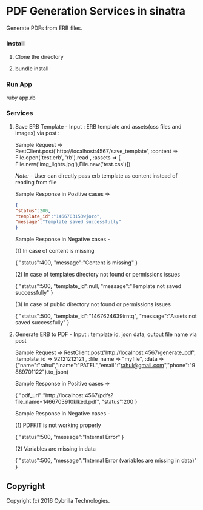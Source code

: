 # PDF Generation Services in sinatra

Generate PDFs from ERB files.

### Install

1. Clone the directory 

2. bundle install

### Run App

ruby app.rb

### Services

1. Save ERB Template - Input : ERB template and assets(css files and images) via post :
    
    Sample Request =>
    RestClient.post('http://localhost:4567/save_template', 
      :content => File.open('test.erb', 'rb').read ,
      :assets => [ File.new('img_lights.jpg'),File.new('test.css')])

    *Note:* - User can directly pass erb template as content instead of reading from file
      
    Sample Response in Positive cases =>

    ```json
    {
    "status":200,
    "template_id":"1466703153wjozo",
    "message":"Template saved successfully"
    }
    ```


    Sample Response in Negative cases -

    (1) In case of content is missing 

    {
    "status":400,
    "message":"Content is missing"
    }

    (2) In case of templates directory not found or permissions issues

    {
    "status":500,
    "template_id":null,
    "message":"Template not saved successfully"
    }

    (3) In case of public directory not found or permissions issues

    {
    "status":500,
    "template_id":"1467624639irntq",
    "message":"Assets not saved successfully"
    }



2. Generate ERB to PDF - Input : template id, json data, output file name via post

    Sample Request =>
    RestClient.post('http://localhost:4567/generate_pdf', 
      :template_id => 92121212121 ,
      :file_name => "myfile",
      :data => {"name":"rahul","lname":"PATEL","email":"rahul@gmail.com","phone":"9889701122"}.to_json) 

    Sample Response in Positive cases =>

    {
    "pdf_url":"http://localhost:4567/pdfs?file_name=1466703910klked.pdf",
    "status":200
    }

    Sample Response in Negative cases -

    (1) PDFKIT is not working properly

    {
    "status":500,
    "message":"Internal Error"
    }
    
    (2) Variables are missing in data 

    {
    "status":500,
    "message":"Internal Error (variables are missing in data)"
    }


## Copyright

Copyright (c) 2016 Cybrilla Technologies.

